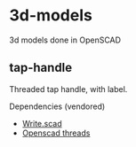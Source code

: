 # 3d-models
3d models done in OpenSCAD

## tap-handle
Threaded tap handle, with label.

Dependencies (vendored)
* [Write.scad](https://www.thingiverse.com/thing:16193)
* [Openscad threads](http://dkprojects.net/openscad-threads/)

